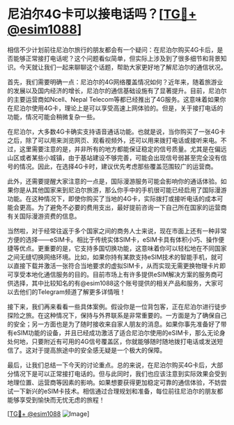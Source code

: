 # 尼泊尔4G卡可以接电话吗？[[TG💪+ @esim1088](https://t.me/s/esim1088)]

相信不少计划前往尼泊尔旅行的朋友都会有一个疑问：在尼泊尔购买4G卡后，是否能够正常接打电话呢？这个问题看似简单，但实际上涉及到了很多细节和背景知识。今天就让我们一起来聊聊这个话题，帮助大家更好地了解尼泊尔的通信状况。

首先，我们需要明确一点：尼泊尔的4G网络覆盖情况如何？近年来，随着旅游业的发展以及国内经济的增长，尼泊尔的通信基础设施有了显著提升。目前，尼泊尔的主要运营商如Ncell、Nepal Telecom等都已经推出了4G服务。这意味着如果你在尼泊尔使用4G卡，理论上是可以享受高速上网体验的。但是，关于接打电话的功能，情况可能会稍微复杂一些。

在尼泊尔，大多数4G卡确实支持语音通话功能。也就是说，当你购买了一张4G卡之后，除了可以用来浏览网页、观看视频外，还可以用来拨打电话或接听来电。不过，这里需要注意的是，并非所有的地方都能保证稳定的信号质量。尤其是在偏远山区或者某些小城镇，由于基站建设不够完善，可能会出现信号弱甚至完全没有信号的情况。因此，在选择4G卡时，建议优先考虑那些覆盖范围较广的运营商。

此外，还需要提醒大家注意的一点是，国际漫游服务可能会影响你的通话体验。如果你是从其他国家来到尼泊尔旅游，那么你手中的手机很可能已经启用了国际漫游功能。在这种情况下，即使你购买了当地的4G卡，实际拨打或接听电话的成本可能会更高。为了避免不必要的费用支出，最好提前咨询一下自己所在国家的运营商有关国际漫游资费的信息。

当然啦，对于经常往返于多个国家之间的商务人士来说，现在市面上还有一种非常方便的选择——eSIM卡。相比于传统实体SIM卡，eSIM卡具有体积小巧、操作便捷等优点。更重要的是，它支持多国切换功能，这意味着你可以轻松地在不同国家之间无缝切换网络环境。比如，如果你持有某款支持eSIM技术的智能手机，就可以直接下载并激活一张符合当地要求的虚拟SIM卡，从而实现无需更换物理卡片即可享受本地化通信服务的目的。目前市场上有许多提供eSIM解决方案的服务商可供选择，其中比较知名的有@esim1088这个账号提供的相关产品和服务，大家可以去他们的Telegram频道了解更多详情哦！

接下来，我们再来看看一些具体案例。假设你是一位背包客，正在尼泊尔进行徒步探险之旅。在这种情况下，保持与外界联系是非常重要的。一方面是为了确保自己的安全；另一方面也是为了随时接收来自家人朋友的消息。如果你事先准备好了带有eSIM功能的设备，并且已经成功激活了适合尼泊尔使用的eSIM卡，那么无论身处何地，只要附近有可用的4G信号覆盖区，你就能够随时随地拨打电话或发送短信了。这对于提高旅途中的安全感无疑是一个极大的保障。

最后，让我们总结一下今天的讨论重点。总的来说，在尼泊尔购买4G卡后，大部分情况下是可以正常接打电话的。但与此同时，我们也应该注意到实际效果会受到地理位置、运营商等因素的影响。如果想要获得更加稳定可靠的通信体验，不妨尝试一下新兴的eSIM卡技术。相信通过合理规划和准备，每位前往尼泊尔的朋友都能够享受到愉快而无忧无虑的旅程！

[[TG💪+ @esim1088](https://t.me/s/esim1088) ![Image](https://i.postimg.cc/4NQfJmqS/Snipaste-2025-05-13-00-14-12.png)]